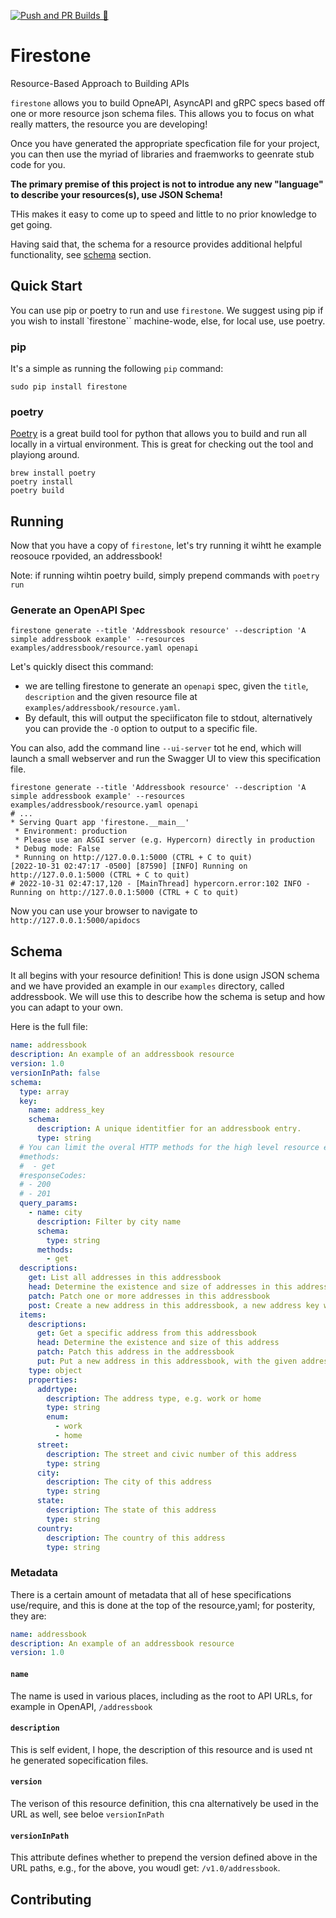 [![Push and PR Builds 🐍](https://github.com/firestoned/firestone/actions/workflows/pr.yml/badge.svg)](https://github.com/firestoned/firestone/actions/workflows/pr.yml)

# Firestone

Resource-Based Approach to Building APIs

``firestone`` allows you to build OpneAPI, AsyncAPI and gRPC specs based off one or
more resource json schema files. This allows you to focus on what really
matters, the resource you are developing!

Once you have generated the appropriate specfication file for your project, you
can then use the myriad of libraries and fraemworks to geenrate stub code for
you.

**The primary premise of this project is not to introdue any new "language" to describe your
resources(s), use JSON Schema!**

THis makes it easy to come up to speed and little to no prior knowledge to get
going.

Having said that, the schema for a resource provides additional helpful functionality,
see [schema](#schema) section.

## Quick Start

You can use pip or poetry to run and use ``firestone``. We suggest using pip if you wish to install
`firestone`` machine-wode, else, for local use, use poetry.

### pip

It's a simple as running the following ``pip`` command:

```
sudo pip install firestone
```

### poetry

[Poetry](https://python-poetry.org/) is a great build tool for python that
allows you to build and run all locally in a virtual environment. This is great
for checking out the tool and playiong around.

```
brew install poetry
poetry install
poetry build
```

## Running

Now that you have a copy of ``firestone``, let's try running it wihtt he
example reosouce rpovided, an addressbook!

Note: if running wihtin poetry build, simply prepend commands with ``poetry run``

### Generate an OpenAPI Spec

```
firestone generate --title 'Addressbook resource' --description 'A simple addressbook example' --resources examples/addressbook/resource.yaml openapi
```

Let's quickly disect this command:

- we are telling firestone to generate an `openapi` spec, given the ``title``,
  ``description`` and the given resource file at ``examples/addressbook/resource.yaml``.
- By default, this will output the speciificaton file to stdout, alternatively
  you can provide the `-O` option to output to a specific file.

You can also, add the command line `--ui-server` tot he end, which will launch a
small webserver and run the Swagger UI to view this specification file.

```
firestone generate --title 'Addressbook resource' --description 'A simple addressbook example' --resources examples/addressbook/resource.yaml openapi
# ...
* Serving Quart app 'firestone.__main__'
 * Environment: production
 * Please use an ASGI server (e.g. Hypercorn) directly in production
 * Debug mode: False
 * Running on http://127.0.0.1:5000 (CTRL + C to quit)
[2022-10-31 02:47:17 -0500] [87590] [INFO] Running on http://127.0.0.1:5000 (CTRL + C to quit)
# 2022-10-31 02:47:17,120 - [MainThread] hypercorn.error:102 INFO - Running on http://127.0.0.1:5000 (CTRL + C to quit)
```

Now you can use your browser to navigate to `http://127.0.0.1:5000/apidocs`

## Schema

It all begins with your resource definition! This is done usign JSON schema and
we have provided an example in our `examples` directory, called addressbook. We
will use this to describe how the schema is setup and how you can adapt to your
own.

Here is the full file:

```yaml
name: addressbook
description: An example of an addressbook resource
version: 1.0
versionInPath: false
schema:
  type: array
  key:
    name: address_key
    schema:
      description: A unique identitfier for an addressbook entry.
      type: string
  # You can limit the overal HTTP methods for the high level resource endpoint
  #methods:
  #  - get
  #responseCodes:
  # - 200
  # - 201
  query_params:
    - name: city
      description: Filter by city name
      schema:
        type: string
      methods:
        - get
  descriptions:
    get: List all addresses in this addressbook
    head: Determine the existence and size of addresses in this addressbook
    patch: Patch one or more addresses in this addressbook
    post: Create a new address in this addressbook, a new address key will be created
  items:
    descriptions:
      get: Get a specific address from this addressbook
      head: Determine the existence and size of this address
      patch: Patch this address in the addressbook
      put: Put a new address in this addressbook, with the given address key
    type: object
    properties:
      addrtype:
        description: The address type, e.g. work or home
        type: string
        enum:
          - work
          - home
      street:
        description: The street and civic number of this address
        type: string
      city:
        description: The city of this address
        type: string
      state:
        description: The state of this address
        type: string
      country:
        description: The country of this address
        type: string
```

### Metadata

There is a certain amount of metadata that all of hese specifications
use/require, and this is done at the top of the resource,yaml; for posterity,
they are:

```yaml
name: addressbook
description: An example of an addressbook resource
version: 1.0
```

#### `name`

The name is used in various places, including as the root to API URLs, for
example in OpenAPI, `/addressbook`

#### `description`

This is self evident, I hope, the description of this resource and is used nt he
generated sopecification files.

#### `version`

The verison of this resource definition, this cna alternatively be used in the
URL as well, see beloe `versionInPath`

#### `versionInPath`

This attribute defines whether to prepend the version defined above in the URL paths, e.g., for the
above, you woudl get: `/v1.0/addressbook`.

## Contributing

